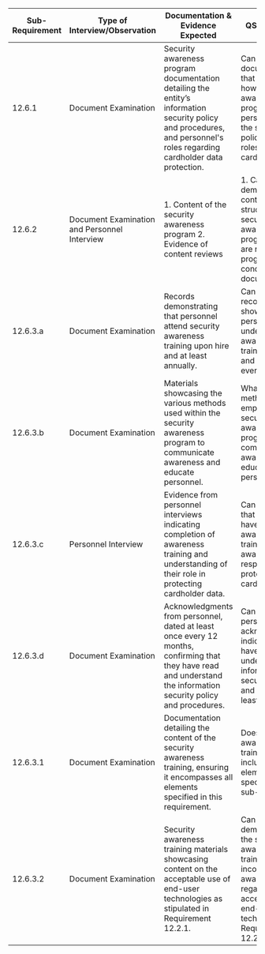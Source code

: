 
| Sub-Requirement | Type of Interview/Observation                | Documentation & Evidence Expected                                                                                                                                        | QSA Questions                                                                                                                                                                |
| --------------- | -------------------------------------------- | ------------------------------------------------------------------------------------------------------------------------------------------------------------------------ | ---------------------------------------------------------------------------------------------------------------------------------------------------------------------------- |
| 12.6.1          | Document Examination                         | Security awareness program documentation detailing the entity’s information security policy and procedures, and personnel's roles regarding cardholder data protection. | Can you provide documentation that illustrates how the security awareness program informs personnel about the security policy and their roles in protecting cardholder data? |
| 12.6.2          | Document Examination and Personnel Interview | 1. Content of the security awareness program 2. Evidence of content reviews                                                                                              | 1. Can you demonstrate the content and structure of the security awareness program? 2. How are reviews of the program conducted and documented?                              |
| 12.6.3.a        | Document Examination                         | Records demonstrating that personnel attend security awareness training upon hire and at least annually.                                                                 | Can you provide records showcasing that personnel undergo security awareness training upon hire and at least once every 12 months?                                           |
| 12.6.3.b        | Document Examination                         | Materials showcasing the various methods used within the security awareness program to communicate awareness and educate personnel.                                      | What different methods are employed in the security awareness program to communicate awareness and educate personnel?                                                        |
| 12.6.3.c        | Personnel Interview                          | Evidence from personnel interviews indicating completion of awareness training and understanding of their role in protecting cardholder data.                            | Can you confirm that personnel have completed awareness training and are aware of their responsibilities in protecting cardholder data?                                      |
| 12.6.3.d        | Document Examination                         | Acknowledgments from personnel, dated at least once every 12 months, confirming that they have read and understand the information security policy and procedures.       | Can you present personnel acknowledgments indicating they have read and understood the information security policy and procedures at least annually?                         |
| 12.6.3.1        | Document Examination                         | Documentation detailing the content of the security awareness training, ensuring it encompasses all elements specified in this requirement.                              | Does the security awareness training content include all elements specified in this sub-requirement?                                                                         |
| 12.6.3.2        | Document Examination                         | Security awareness training materials showcasing content on the acceptable use of end-user technologies as stipulated in Requirement 12.2.1.                             | Can you demonstrate that the security awareness training content incorporates awareness regarding the acceptable use of end-user technologies per Requirement 12.2.1?        |
